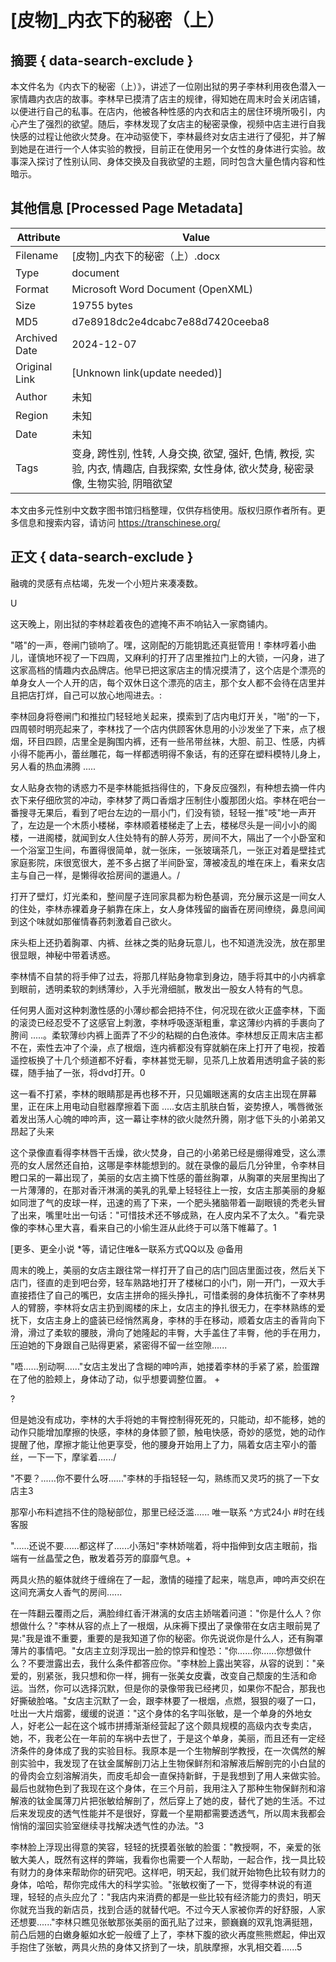 # [皮物]_内衣下的秘密（上）



## 摘要  { data-search-exclude }

<!-- tcd_abstract -->
本文件名为《内衣下的秘密（上）》，讲述了一位刚出狱的男子李林利用夜色潜入一家情趣内衣店的故事。李林早已摸清了店主的规律，得知她在周末时会关闭店铺，以便进行自己的私事。在店内，他被各种性感的内衣和店主的居住环境所吸引，内心产生了强烈的欲望。随后，李林发现了女店主的秘密录像，视频中店主进行自我快感的过程让他欲火焚身。在冲动驱使下，李林最终对女店主进行了侵犯，并了解到她是在进行一个人体实验的教授，目前正在使用另一个女性的身体进行实验。故事深入探讨了性别认同、身体交换及自我欲望的主题，同时包含大量色情内容和性暗示。

<!-- tcd_abstract_end -->

## 其他信息 [Processed Page Metadata]

| Attribute       | Value                                  |
|-----------------|----------------------------------------|
| Filename        | [皮物]_内衣下的秘密（上）.docx                             |
| Type            | document                                 |
| Format          | Microsoft Word Document (OpenXML)                               |
| Size            | 19755 bytes                           |
| MD5             | d7e8918dc2e4dcabc7e88d7420ceeba8                                  |
| Archived Date   | 2024-12-07                             |
| Original Link   | [Unknown link(update needed)]                         |
| Author          | 未知                               |
| Region          | 未知                               |
| Date            | 未知                                 |
| Tags            | 变身, 跨性别, 性转, 人身交换, 欲望, 强奸, 色情, 教授, 实验, 内衣, 情趣店, 自我探索, 女性身体, 欲火焚身, 秘密录像, 生物实验, 阴暗欲望                                 |

本文由多元性别中文数字图书馆归档整理，仅供存档使用。版权归原作者所有。更多信息和搜索内容，请访问 <https://transchinese.org/>


## 正文 { data-search-exclude }

<!-- tcd_main_text -->
融魂的灵感有点枯竭，先发一个小短片来凑凑数。

U





这天晚上，刚出狱的李林趁着夜色的遮掩不声不响钻入一家商铺内。



"嗒"的一声，卷闸门锁响了。嘿，这刚配的万能钥匙还真挺管用！李林哼着小曲儿，谨慎地环视了一下四周，又麻利的打开了店里推拉门上的大锁，一闪身，进了这家高档的情趣内衣品牌店。他早已把这家店主的情况摸清了，这个店是个漂亮的单身女人一个人开的店，每个双休日这个漂亮的店主，那个女人都不会待在店里并且把店打烊，自己可以放心地闯进去。:



李林回身将卷闸门和推拉门轻轻地关起来，摸索到了店内电灯开关，"啪"的一下，四周顿时明亮起来了，李林找了一个店内供顾客休息用的小沙发坐了下来，点了根烟，环目四顾，店里全是胸围内裤，还有一些吊带丝袜，大胆、前卫、性感，内裤小得不能再小，蕾丝雕花，每一样都透明得不象话，有的还穿在塑料模特儿身上，另人看的热血沸腾 .....





女人贴身衣物的诱惑力不是李林能抵挡得住的，下身反应强烈，有种想去摘一件内衣下来仔细欣赏的冲动，李林梦了两口香烟才压制住小腹那团火焰。李林在吧台一番搜寻无果后，看到了吧台左边的一扇小门，们没有锁，轻轻一推"吱"地一声开了，左边是一个木质小楼梯，李林顺着楼梯走了上去，楼梯尽头是一间小小的阁楼，一进阁楼，就闻到女人住处特有的醉人芬芳，房间不大，隔出了一个小卧室和一个浴室卫生间，布置得很简单，就一张床，一张玻璃茶几，一张正对着是壁挂式家庭影院，床很宽很大，差不多占据了半间卧室，薄被凌乱的堆在床上，看来女店主与自己一样，是懒得收拾房间的邋遢人。/



打开了壁灯，灯光柔和，整间屋子连同家具都为粉色基调，充分展示这是一间女人的住处，李林赤裸着身子躺靠在床上，女人身体残留的幽香在房间缭绕，鼻息间闻到这个味就如那催情春药刺激着自己欲火。







床头柜上还扔着胸罩、内裤、丝袜之类的贴身玩意儿，也不知道洗没洗，放在那里很显眼，神秘中带着诱惑。



李林情不自禁的将手伸了过去，将那几样贴身物拿到身边，随手将其中的小内裤拿到眼前，透明柔软的刺绣薄纱，入手光滑细腻，散发出一股女人特有的气息。







任何男人面对这种刺激性感的小薄纱都会把持不住，何况现在欲火正盛李林，下面的滚烫已经忍受不了这感官上刺激，李林呼吸逐渐粗重，拿这薄纱内裤的手裹向了胯间 .....。柔软薄纱内裤上面弄了不少的粘糊的白色液体。李林想反正周末店主都不在，索性去冲了个澡，点了根烟，连内裤都没有穿就躺在床上打开了电视，按着遥控板换了十几个频道都不好看，李林甚觉无聊，见茶几上放着用透明盒子装的影碟，随手抽了一张，将dvd打开。0



这一看不打紧，李林的眼睛那是再也移不开，只见媚眼迷离的女店主出现在屏幕里，正在床上用电动自慰器摩擦着下面 .....女店主肌肤白皙，姿势撩人，嘴唇微张着发出荡人心魄的呻吟声，这一幕让李林的欲火陡然升腾，刚才低下头的小弟弟又昂起了头来





这个录像直看得李林唇干舌燥，欲火焚身，自己的小弟弟已经是绷得难受，这么漂亮的女人居然还自拍，这哪是李林能想到的。就在录像的最后几分钟里，令李林目瞪口呆的一幕出现了，美丽的女店主摘下性感的蕾丝胸罩，从胸罩的夹层里掏出了一片薄薄的，在那对香汗淋漓的美乳的乳晕上轻轻往上一按，女店主那美丽的身躯如同泄了气的皮球一样，迅速的焉了下来，一个肥头猪脑带着一副眼镜的秃老头冒了出来，嘴里吐出一句话："可惜技术还不够成熟，在人皮内呆不了太久。"看完录像的李林心里大喜，看来自己的小偷生涯从此终于可以落下帷幕了。1



 [更多、更全小说 *等，请记住唯&一联系方式QQ以及 @备用





周末的晚上，美丽的女店主跟往常一样打开了自己的店门回店里面过夜，然后关下店门，径直的走到吧台旁，轻车熟路地打开了楼梯口的小门，刚一开门，一双大手直接捂住了自己的嘴巴，女店主拼命的摇头挣扎，可惜柔弱的身体抗衡不了李林男人的臂膀，李林将女店主扔到阁楼的床上，女店主的挣扎很无力，在李林熟练的爱抚下，女店主身上的盛装已经悄然离身，李林的手在移动，顺着女店主的香背向下滑，滑过了柔软的腰肢，滑向了她隆起的丰臀，大手盖住了丰臀，他的手在用力，压迫她的下身跟自己贴得更紧，紧密得不留一丝空隙......



"唔......别动啊......"女店主发出了含糊的呻吟声，她搂着李林的手紧了紧，脸蛋蹭在了他的脸颊上，身体动了动，似乎想要调整位置。 +



? 



但是她没有成功，李林的大手将她的丰臀控制得死死的，只能动，却不能移，她的动作只能增加摩擦的快感，李林的身体颤了颤，触电快感，奇妙的感觉，她的动作提醒了他，摩擦才能让他更享受，他的腰身开始用上了力，隔着女店主窄小的蕾丝，一下一下，摩挲着....../



"不要？......你不要什么呀......"李林的手指轻轻一勾，熟练而又灵巧的挑了一下女店主3



那窄小布料遮挡不住的隐秘部位，那里已经泛滥...... 唯一联系 ^方式24小 #时在线客服



"......还说不要......都这样了......小荡妇"李林娇喘着，将中指伸到女店主眼前，指端有一丝晶莹之色，散发着芬芳的靡靡气息。+



两具火热的躯体就终于缠绵在了一起，激情的碰撞了起来，喘息声，呻吟声交织在这间充满女人香气的房间......



在一阵翻云覆雨之后，满脸绯红香汗淋漓的女店主娇喘着问道："你是什么人？你想做什么？"李林从容的点上了一根烟，从床褥下摸出了录像带在女店主眼前晃了晃:"我是谁不重要，重要的是我知道了你的秘密。你先说说你是什么人，还有胸罩薄片的事情吧。"女店主立刻浮现出一脸的惊异和惶恐："你......你......你想做什么？不要泄露出去，我什么条件都答应你。"李林脸上露出笑容，从容的说到："亲爱的，别紧张，我只想和你一样，拥有一张美女皮囊，改变自己颓废的生活和命运。当然，你可以选择沉默，但是你的录像带我已经拷贝，如果你不配合，那我也好撕破脸咯。"女店主沉默了一会，跟李林要了一根烟，点燃，狠狠的啜了一口，吐出一大片烟雾，缓缓的说道："这个身体的名字叫张敏，是一个单身的外地女人，好老公一起在这个城市拼搏渐渐经营起了这个颇具规模的高级内衣专卖店，她，不，我老公在一年前的车祸中去世了，于是这个单身，美丽，而且还有一定经济条件的身体成了我的实验目标。我原本是一个生物解剖学教授，在一次偶然的解剖实验中，我发现了在钛金属解剖刀沾上生物保鲜剂和溶解液后解剖完的小白鼠的的骨肉会立刻溶解消失，而皮毛却会一直保持新鲜，于是我想到了用人来做实验。最后也就物色到了我现在这个身体，在三个月前，我用注入了那种生物保鲜剂和溶解液的钛金属薄刀片把张敏给解剖了，然后穿上了她的皮，替代了她的生活。不过后来发现皮的透气性能并不是很好，穿戴一个星期都需要透透气，所以周末我都会悄悄的溜回实验室继续寻找解决透气性的办法。"3



李林脸上浮现出得意的笑容，轻轻的抚摸着张敏的脸蛋："教授啊，不，亲爱的张敏大美人，既然有这样的弊端，我看你也需要一个人帮助，一起合作，找一具比较有财力的身体来帮助你的研究吧。这样吧，明天起，我们就开始物色比较有财力的身体，哈哈，帮你完成伟大的科学实验。"张敏权衡了一下，觉得李林说的有道理，轻轻的点头应允了："我店内来消费的都是一些比较有经济能力的贵妇，明天你就充当我的新店员，找到合适的就替代吧。不过今天人家被你弄的好舒服，人家还想要......"李林只瞧见张敏那张美丽的面孔贴了过来，颤巍巍的双乳饱满挺翘，前凸后翘的白嫩身躯如水蛇一般缠了上了，李林下腹的欲火再度熊熊燃起，伸出双手抱住了张敏，两具火热的身体又挤到了一块，肌肤摩擦，水乳相交着......5
<!-- tcd_main_text_end -->

